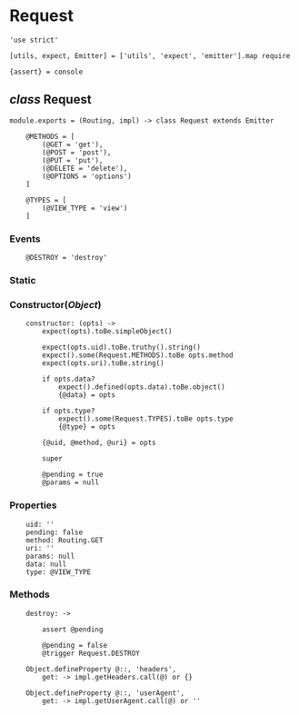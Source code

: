 Request
=======

	'use strict'

	[utils, expect, Emitter] = ['utils', 'expect', 'emitter'].map require

	{assert} = console

*class* Request
---------------

	module.exports = (Routing, impl) -> class Request extends Emitter

		@METHODS = [
			(@GET = 'get'),
			(@POST = 'post'),
			(@PUT = 'put'),
			(@DELETE = 'delete'),
			(@OPTIONS = 'options')
		]

		@TYPES = [
			(@VIEW_TYPE = 'view')
		]

### Events

		@DESTROY = 'destroy'

### Static

### Constructor(*Object*)

		constructor: (opts) ->
			expect(opts).toBe.simpleObject()

			expect(opts.uid).toBe.truthy().string()
			expect().some(Request.METHODS).toBe opts.method
			expect(opts.uri).toBe.string()

			if opts.data?
				expect().defined(opts.data).toBe.object()
				{@data} = opts

			if opts.type?
				expect().some(Request.TYPES).toBe opts.type
				{@type} = opts

			{@uid, @method, @uri} = opts

			super

			@pending = true
			@params = null

### Properties

		uid: ''
		pending: false
		method: Routing.GET
		uri: ''
		params: null
		data: null
		type: @VIEW_TYPE

### Methods

		destroy: ->

			assert @pending

			@pending = false
			@trigger Request.DESTROY

		Object.defineProperty @::, 'headers',
			get: -> impl.getHeaders.call(@) or {}

		Object.defineProperty @::, 'userAgent',
			get: -> impl.getUserAgent.call(@) or ''